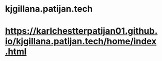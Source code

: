# kjgillana.patijan.tech
# https://karlchestterpatijan01.github.io/kjgillana.patijan.tech/home/index.html
